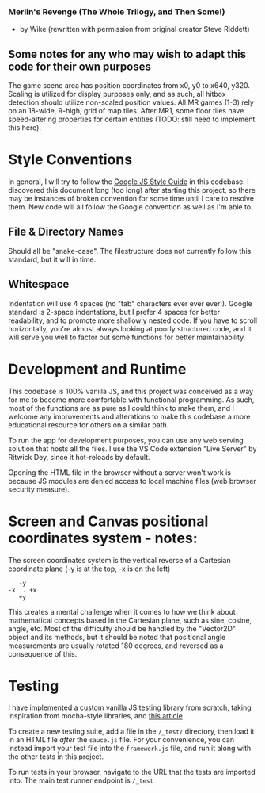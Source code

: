 ### Merlin's Revenge (The Whole Trilogy, and Then Some!)
- by Wike
(rewritten with permission from original creator Steve Riddett)

## Some notes for any who may wish to adapt this code for their own purposes

The game scene area has position coordinates from x0, y0 to x640, y320.
Scaling is utilized for display purposes only, and as such, all hitbox detection should utilize non-scaled position values.
All MR games (1-3) rely on an 18-wide, 9-high, grid of map tiles.
After MR1, some floor tiles have speed-altering properties for certain entities (TODO: still need to implement this here).

# Style Conventions 

In general, I will try to follow the [Google JS Style Guide](https://google.github.io/styleguide/jsguide.html) in this codebase. I discovered this document long (too long) after starting this project, so there may be instances of broken convention for some time until I care to resolve them. New code will all follow the Google convention as well as I'm able to.

## File & Directory Names

Should all be "snake-case". The filestructure does not currently follow this standard, but it will in time.

## Whitespace

Indentation will use 4 spaces (no "tab" characters ever ever ever!). Google standard is 2-space indentations, but I prefer 4 spaces for better readability, and to promote more shallowly nested code. If you have to scroll horizontally, you're almost always looking at poorly structured code, and it will serve you well to factor out some functions for better maintainability.

# Development and Runtime

This codebase is 100% vanilla JS, and this project was conceived as a way for me to become more comfortable with functional programming. As such, most of the functions are as pure as I could think to make them, and I welcome any improvements and
alterations to make this codebase a more educational resource for others on a similar path.

To run the app for development purposes, you can use any web serving solution that hosts all the files. I use the VS Code extension "Live Server" by Ritwick Dey, since it hot-reloads by default.

Opening the HTML file in the browser without a server won't work is because JS modules are denied access to local machine files (web browser security measure).

# Screen and Canvas positional coordinates system - notes:

The screen coordinates system is the vertical reverse of a Cartesian coordinate plane (-y is at the top, -x is on the left)

```
   -y
-x  . +x
   +y
```

This creates a mental challenge when it comes to how we think about mathematical concepts based in the Cartesian plane, such as sine, cosine, angle, etc.
Most of the difficulty should be handled by the "Vector2D" object and its methods,
but it should be noted that positional angle measurements are usually rotated 180 degrees, and reversed as a consequence of this.

# Testing

I have implemented a custom vanilla JS testing library from scratch, taking inspiration from mocha-style libraries, and [this article](https://alexwlchan.net/2023/testing-javascript-without-a-framework/)

To create a new testing suite, add a file in the `/_test/` directory, then load it in an HTML file *after* the `sauce.js` file.
For your convenience, you can instead import your test file into the `framework.js` file, and run it along with the other tests in this project.

To run tests in your browser, navigate to the URL that the tests are imported into. The main test runner endpoint is `/_test`
